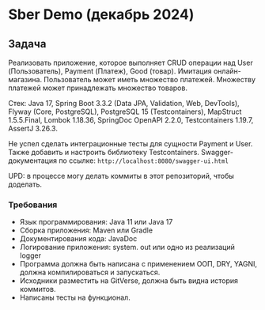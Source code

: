 # Sber Demo (декабрь 2024)

## Задача
Реализовать приложение, которое выполняет CRUD операции над User (Пользователь), Payment (Платеж), Good (товар).
Имитация онлайн-магазина. Пользователь может иметь множество платежей. Множеству платежей может принадлежать множество товаров.

Стек: Java 17, Spring Boot 3.3.2 (Data JPA, Validation, Web, DevTools), Flyway (Core, PostgreSQL), 
PostgreSQL 15 (Testcontainers), MapStruct 1.5.5.Final, Lombok 1.18.36, SpringDoc OpenAPI 2.2.0, 
Testcontainers 1.19.7, AssertJ 3.26.3.

Не успел сделать интеграционные тесты для сущности Payment и User. Также добавить и настроить библиотеку Testcontainers.
Swagger-документация по ссылке: `http://localhost:8080/swagger-ui.html`

UPD: в процессе могу делать коммиты в этот репозиторий, чтобы доделать. 
### Требования
- Язык программирования: Java 11 или Java 17
- Сборка приложения: Maven или Gradle
- Документирования кода: JavaDoc
- Логирование приложения: system. out или одно из реализаций logger
- Программа должна быть написана с применением ООП, DRY, YAGNI, должна компилироваться и запускаться.
- Исходники разместить на GitVerse, должна быть видна история коммитов.
- Написаны тесты на функционал.